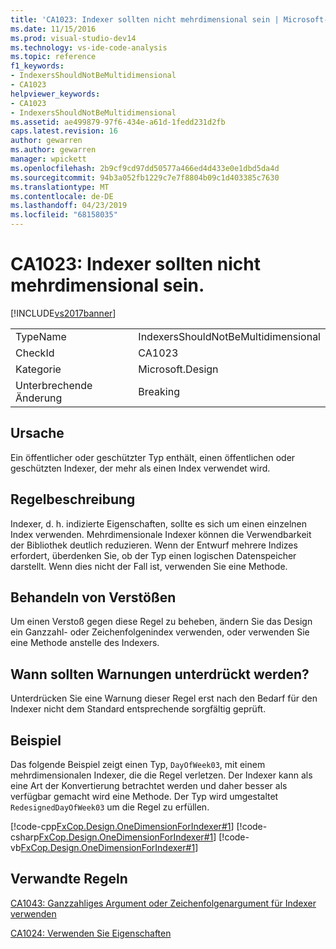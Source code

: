 ```yaml
---
title: 'CA1023: Indexer sollten nicht mehrdimensional sein | Microsoft-Dokumentation'
ms.date: 11/15/2016
ms.prod: visual-studio-dev14
ms.technology: vs-ide-code-analysis
ms.topic: reference
f1_keywords:
- IndexersShouldNotBeMultidimensional
- CA1023
helpviewer_keywords:
- CA1023
- IndexersShouldNotBeMultidimensional
ms.assetid: ae499879-97f6-434e-a61d-1fedd231d2fb
caps.latest.revision: 16
author: gewarren
ms.author: gewarren
manager: wpickett
ms.openlocfilehash: 2b9cf9cd97dd50577a466ed4d433e0e1dbd5da4d
ms.sourcegitcommit: 94b3a052fb1229c7e7f8804b09c1d403385c7630
ms.translationtype: MT
ms.contentlocale: de-DE
ms.lasthandoff: 04/23/2019
ms.locfileid: "68158035"
---
```

# <a name="ca1023-indexers-should-not-be-multidimensional"></a>CA1023: Indexer sollten nicht mehrdimensional sein.
[!INCLUDE[vs2017banner](../includes/vs2017banner.md)]

|||
|-|-|
|TypeName|IndexersShouldNotBeMultidimensional|
|CheckId|CA1023|
|Kategorie|Microsoft.Design|
|Unterbrechende Änderung|Breaking|

## <a name="cause"></a>Ursache
 Ein öffentlicher oder geschützter Typ enthält, einen öffentlichen oder geschützten Indexer, der mehr als einen Index verwendet wird.

## <a name="rule-description"></a>Regelbeschreibung
 Indexer, d. h. indizierte Eigenschaften, sollte es sich um einen einzelnen Index verwenden. Mehrdimensionale Indexer können die Verwendbarkeit der Bibliothek deutlich reduzieren. Wenn der Entwurf mehrere Indizes erfordert, überdenken Sie, ob der Typ einen logischen Datenspeicher darstellt. Wenn dies nicht der Fall ist, verwenden Sie eine Methode.

## <a name="how-to-fix-violations"></a>Behandeln von Verstößen
 Um einen Verstoß gegen diese Regel zu beheben, ändern Sie das Design ein Ganzzahl- oder Zeichenfolgenindex verwenden, oder verwenden Sie eine Methode anstelle des Indexers.

## <a name="when-to-suppress-warnings"></a>Wann sollten Warnungen unterdrückt werden?
 Unterdrücken Sie eine Warnung dieser Regel erst nach den Bedarf für den Indexer nicht dem Standard entsprechende sorgfältig geprüft.

## <a name="example"></a>Beispiel
 Das folgende Beispiel zeigt einen Typ, `DayOfWeek03`, mit einem mehrdimensionalen Indexer, die die Regel verletzen. Der Indexer kann als eine Art der Konvertierung betrachtet werden und daher besser als verfügbar gemacht wird eine Methode. Der Typ wird umgestaltet `RedesignedDayOfWeek03` um die Regel zu erfüllen.

 [!code-cpp[FxCop.Design.OneDimensionForIndexer#1](../snippets/cpp/VS_Snippets_CodeAnalysis/FxCop.Design.OneDimensionForIndexer/cpp/FxCop.Design.OneDimensionForIndexer.cpp#1)]
 [!code-csharp[FxCop.Design.OneDimensionForIndexer#1](../snippets/csharp/VS_Snippets_CodeAnalysis/FxCop.Design.OneDimensionForIndexer/cs/FxCop.Design.OneDimensionForIndexer.cs#1)]
 [!code-vb[FxCop.Design.OneDimensionForIndexer#1](../snippets/visualbasic/VS_Snippets_CodeAnalysis/FxCop.Design.OneDimensionForIndexer/vb/FxCop.Design.OneDimensionForIndexer.vb#1)]

## <a name="related-rules"></a>Verwandte Regeln
 [CA1043: Ganzzahliges Argument oder Zeichenfolgenargument für Indexer verwenden](../code-quality/ca1043-use-integral-or-string-argument-for-indexers.md)

 [CA1024: Verwenden Sie Eigenschaften](../code-quality/ca1024-use-properties-where-appropriate.md)
